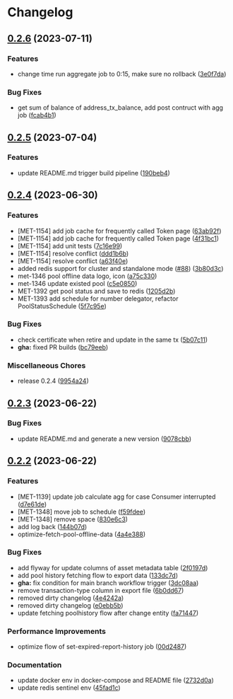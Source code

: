 # Changelog

## [0.2.6](https://github.com/cardano-foundation/cf-ledger-consumer-schedules/compare/v0.2.5...v0.2.6) (2023-07-11)


### Features

* change time run aggregate job to 0:15, make sure no rollback ([3e0f7da](https://github.com/cardano-foundation/cf-ledger-consumer-schedules/commit/3e0f7da54dfeeee96b0c0fcc22503dac7e7a2d9a))


### Bug Fixes

* get sum of balance of address_tx_balance, add post contruct with agg job ([fcab4b1](https://github.com/cardano-foundation/cf-ledger-consumer-schedules/commit/fcab4b194ff8d08ccaef30d960bcaea3c256211a))

## [0.2.5](https://github.com/cardano-foundation/cf-ledger-consumer-schedules/compare/v0.2.4...v0.2.5) (2023-07-04)


### Features

* update README.md trigger build pipeline ([190beb4](https://github.com/cardano-foundation/cf-ledger-consumer-schedules/commit/190beb4e7a5766d3fee57dffd3d7459a3ba3fc7a))

## [0.2.4](https://github.com/cardano-foundation/cf-ledger-consumer-schedules/compare/v0.2.3...v0.2.4) (2023-06-30)


### Features

* [MET-1154] add job cache for frequently called Token page ([63ab92f](https://github.com/cardano-foundation/cf-ledger-consumer-schedules/commit/63ab92f8948fe0bc51a4985ce001e453e9d6c468))
* [MET-1154] add job cache for frequently called Token page ([4f31bc1](https://github.com/cardano-foundation/cf-ledger-consumer-schedules/commit/4f31bc18d736830286e0e55eefd318159e4ae54d))
* [MET-1154] add unit tests ([7c16e99](https://github.com/cardano-foundation/cf-ledger-consumer-schedules/commit/7c16e9986cd4fa39e4dd2488406468097211b613))
* [MET-1154] resolve conflict ([ddd1b6b](https://github.com/cardano-foundation/cf-ledger-consumer-schedules/commit/ddd1b6b31f4cf74a694d1b98889934ecef15a959))
* [MET-1154] resolve conflict ([a63f40e](https://github.com/cardano-foundation/cf-ledger-consumer-schedules/commit/a63f40ecfc47f644b3b6fad28e1b0c77b1bb1209))
* added redis support for cluster and standalone mode ([#88](https://github.com/cardano-foundation/cf-ledger-consumer-schedules/issues/88)) ([3b80d3c](https://github.com/cardano-foundation/cf-ledger-consumer-schedules/commit/3b80d3c88c42bac2577d40af39409cb158142816))
* met-1346 pool offline data logo, icon ([a75c330](https://github.com/cardano-foundation/cf-ledger-consumer-schedules/commit/a75c3307debc226c366e680cb7c3f878e159690d))
* met-1346 update existed pool ([c5e0850](https://github.com/cardano-foundation/cf-ledger-consumer-schedules/commit/c5e08504ea89eed8a9fc5658fcc2c1dfbf0865b9))
* MET-1392 get pool status and save to redis ([1205d2b](https://github.com/cardano-foundation/cf-ledger-consumer-schedules/commit/1205d2bfe600525638bed5173568c60b629441ff))
* MET-1393 add schedule for number delegator, refactor PoolStatusSchedule ([5f7c95e](https://github.com/cardano-foundation/cf-ledger-consumer-schedules/commit/5f7c95e105b92e5cfe47960df9f9dec0a3eedd41))


### Bug Fixes

* check certificate when retire and update in the same tx ([5b07c11](https://github.com/cardano-foundation/cf-ledger-consumer-schedules/commit/5b07c11979edf5fa17471d31fa0df698d168d1df))
* **gha:** fixed PR builds ([bc79eeb](https://github.com/cardano-foundation/cf-ledger-consumer-schedules/commit/bc79eeb67e53a55df813c46577a8ce94003a3e62))


### Miscellaneous Chores

* release 0.2.4 ([9954a24](https://github.com/cardano-foundation/cf-ledger-consumer-schedules/commit/9954a241d1536b8fb5a71c138850078bcaa36b78))

## [0.2.3](https://github.com/cardano-foundation/cf-ledger-consumer-schedules/compare/v0.2.2...v0.2.3) (2023-06-22)


### Bug Fixes

* update README.md and generate a new version ([9078cbb](https://github.com/cardano-foundation/cf-ledger-consumer-schedules/commit/9078cbbcc5a129c9a0a059b7e389820eaf7f8d87))

## [0.2.2](https://github.com/cardano-foundation/cf-ledger-consumer-schedules/compare/v0.2.1...v0.2.2) (2023-06-22)


### Features

* [MET-1139] update job calculate agg for case Consumer interrupted ([d7e61de](https://github.com/cardano-foundation/cf-ledger-consumer-schedules/commit/d7e61de843dbcc89b886a49c570bb95af8321551))
* [MET-1348] move job to schedule ([f59fdee](https://github.com/cardano-foundation/cf-ledger-consumer-schedules/commit/f59fdee63a391d2b8cf2336369920a61e35dc76d))
* [MET-1348] remove space ([830e6c3](https://github.com/cardano-foundation/cf-ledger-consumer-schedules/commit/830e6c307c0f6a3f4d245719a26ed19c9aa5766b))
* add log back ([144b07d](https://github.com/cardano-foundation/cf-ledger-consumer-schedules/commit/144b07d6edb01b696ab3a3111ac580c6afa037fb))
* optimize-fetch-pool-offline-data ([4a4e388](https://github.com/cardano-foundation/cf-ledger-consumer-schedules/commit/4a4e388780212a3bd7e1a0b5fe51f65623b4917a))


### Bug Fixes

* add flyway for update columns of asset metadata table ([2f0197d](https://github.com/cardano-foundation/cf-ledger-consumer-schedules/commit/2f0197de53aab1548a1ed1afae4f79ecfe8094ae))
* add pool history fetching flow to export data ([133dc7d](https://github.com/cardano-foundation/cf-ledger-consumer-schedules/commit/133dc7db385f27adc9cb06d86070b5bc0e4ad966))
* **gha:** fix condition for main branch workflow trigger ([3dc08aa](https://github.com/cardano-foundation/cf-ledger-consumer-schedules/commit/3dc08aa5568e37e9050564ff46261407ed676f12))
* remove transaction-type column in export file ([6b0dd67](https://github.com/cardano-foundation/cf-ledger-consumer-schedules/commit/6b0dd67e3eb04fefe79cc2df158491d26a2b28a7))
* removed dirty changelog ([4e4242a](https://github.com/cardano-foundation/cf-ledger-consumer-schedules/commit/4e4242aa7d71cb44409f4e87a3c8987bbd35ba0d))
* removed dirty changelog ([e0ebb5b](https://github.com/cardano-foundation/cf-ledger-consumer-schedules/commit/e0ebb5b1ff2ed55bdcace2ae3f03b3c88041db56))
* update fetching poolhistory flow after change entity ([fa71447](https://github.com/cardano-foundation/cf-ledger-consumer-schedules/commit/fa714471d79cdc62a8cbd8da1d4ade94fbab8996))


### Performance Improvements

* optimize flow of set-expired-report-history job ([00d2487](https://github.com/cardano-foundation/cf-ledger-consumer-schedules/commit/00d2487011e1a02fbd5e92ee7c982e1d6b323bde))


### Documentation

* update docker env in docker-compose and README file ([2732d0a](https://github.com/cardano-foundation/cf-ledger-consumer-schedules/commit/2732d0afcc8679d4e8276867a6380a19ece61521))
* update redis sentinel env ([45fad1c](https://github.com/cardano-foundation/cf-ledger-consumer-schedules/commit/45fad1cb020a61ddba10f7f30b8f67a182ab7e49))
